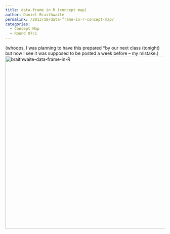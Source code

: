 ```yaml
---
title: data.frame in R (concept map)
author: Daniel Braithwaite
permalink: /2013/10/data-frame-in-r-concept-map/
categories:
  - Concept Map
  - Round 07/1
---
```

(whoops, I was planning to have this prepared *by our next class (tonight) but now I see it was supposed to be posted a week before &#8211; my mistake.)[  
][1][<img class="alignleft size-large wp-image-4909" alt="braithwaite-data-frame-in-R" src="http://teaching.software-carpentry.org/wp-content/uploads/2013/10/braithwaite-data-frame-in-R-1024x791.png" width="707" height="546" />][2]

 [1]: http://teaching.software-carpentry.org/wp-content/uploads/2013/10/braithwaite-data-frame-in-R.pdf
 [2]: http://teaching.software-carpentry.org/wp-content/uploads/2013/10/braithwaite-data-frame-in-R.png
